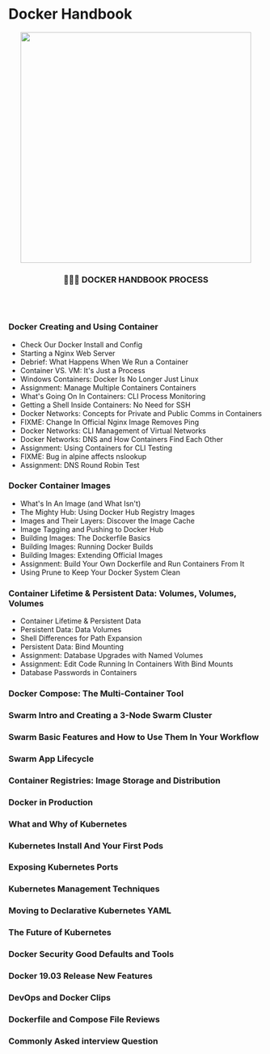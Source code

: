 # Docker Handbook

<p align="center">
	
<img src="https://user-images.githubusercontent.com/57604500/125166578-8f48e900-e19c-11eb-84f3-6dc7bed3e2ac.png" width=456>
<br />
<h3 align="center">👨🏻‍💻 DOCKER HANDBOOK PROCESS</h3>
</p>


<br/>
<br/>

### Docker Creating and Using Container

* Check Our Docker Install and Config
* Starting a Nginx Web Server
*  Debrief: What Happens When We Run a
Container
*  Container VS. VM: It's Just a Process
*  Windows Containers: Docker Is No Longer Just
Linux
* Assignment: Manage Multiple Containers
Containers
* What's Going On In Containers: CLI Process
Monitoring
* Getting a Shell Inside Containers: No Need for
SSH
* Docker Networks: Concepts for Private and
Public Comms in Containers
* FIXME: Change In Official Nginx Image
Removes Ping
* Docker Networks: CLI Management of Virtual
Networks
*  Docker Networks: DNS and How Containers
Find Each Other
* Assignment: Using Containers for CLI Testing
* FIXME: Bug in alpine affects nslookup
* Assignment: DNS Round Robin Test
 
### Docker Container Images

 * What's In An Image (and What Isn't)
 * The Mighty Hub: Using Docker Hub Registry
Images
 * Images and Their Layers: Discover the Image
Cache
 * Image Tagging and Pushing to Docker Hub
 * Building Images: The Dockerfile Basics
 * Building Images: Running Docker Builds
 * Building Images: Extending Official Images
 * Assignment: Build Your Own Dockerfile and
Run Containers From It
 * Using Prune to Keep Your Docker System Clean


### Container Lifetime & Persistent Data: Volumes, Volumes, Volumes
* Container Lifetime & Persistent Data
* Persistent Data: Data Volumes
* Shell Differences for Path Expansion
* Persistent Data: Bind Mounting
* Assignment: Database Upgrades with Named
Volumes
*  Assignment: Edit Code Running In Containers
With Bind Mounts
* Database Passwords in Containers

###  Docker Compose: The Multi-Container Tool
### Swarm Intro and Creating a 3-Node Swarm Cluster
### Swarm Basic Features and How to Use Them In Your Workflow
### Swarm App Lifecycle
### Container Registries: Image Storage and Distribution
### Docker in Production
### What and Why of Kubernetes
### Kubernetes Install And Your First Pods
### Exposing Kubernetes Ports
### Kubernetes Management Techniques
### Moving to Declarative Kubernetes YAML
### The Future of Kubernetes
### Docker Security Good Defaults and Tools
### Docker 19.03 Release New Features
### DevOps and Docker Clips
### Dockerfile and Compose File Reviews
### Commonly Asked interview Question
